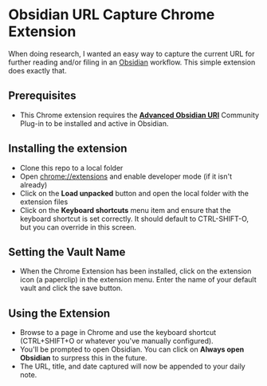 # Obsidian URL Capture Chrome Extension

When doing research, I wanted an easy way to capture the current URL for further reading and/or filing in an [Obsidian](https://obsidian.md) workflow. This simple extension does exactly that.

## Prerequisites

- This Chrome extension requires the [**Advanced Obsidian URI**](https://vinzent03.github.io/obsidian-advanced-uri/installing) Community Plug-in to be installed and active in Obsidian.


## Installing the extension

- Clone this repo to a local folder
- Open [chrome://extensions](chrome://extensions) and enable developer mode (if it isn't already)
- Click on the **Load unpacked** button and open the local folder with the extension files
- Click on the **Keyboard shortcuts** menu item and ensure that the keyboard shortcut is set correctly. It should default to CTRL-SHIFT-O, but you can override in this screen.

## Setting the Vault Name

- When the Chrome Extension has been installed, click on the extension icon (a paperclip) in the extension menu. Enter the name of your default vault and click the save button.

## Using the Extension

- Browse to a page in Chrome and use the keyboard shortcut (CTRL+SHIFT+O or whatever you've manually configured). 
- You'll be prompted to open Obsidian. You can click on **Always open Obsidian** to surpress this in the future.
- The URL, title, and date captured will now be appended to your daily note.